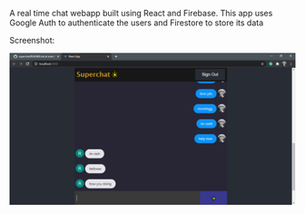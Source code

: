 A real time chat webapp built using React and Firebase. This app uses Google Auth to authenticate the users and Firestore to store its data







Screenshot: 

![Screenshot 1](https://github.com/IamRash-7/superchat/blob/master/screenshots/superchat1.PNG?raw=true)
